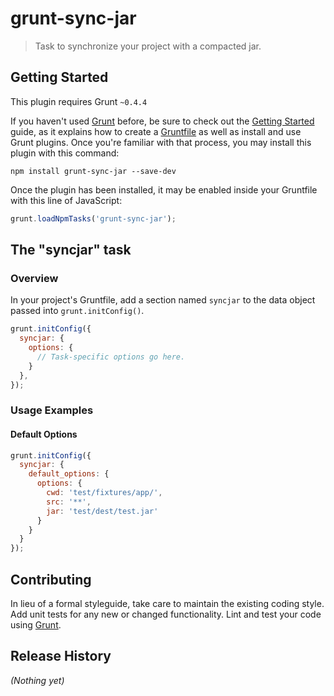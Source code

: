 # grunt-sync-jar

> Task to synchronize your project with a compacted jar.

## Getting Started
This plugin requires Grunt `~0.4.4`

If you haven't used [Grunt](http://gruntjs.com/) before, be sure to check out the [Getting Started](http://gruntjs.com/getting-started) guide, as it explains how to create a [Gruntfile](http://gruntjs.com/sample-gruntfile) as well as install and use Grunt plugins. Once you're familiar with that process, you may install this plugin with this command:

```shell
npm install grunt-sync-jar --save-dev
```

Once the plugin has been installed, it may be enabled inside your Gruntfile with this line of JavaScript:

```js
grunt.loadNpmTasks('grunt-sync-jar');
```

## The "syncjar" task

### Overview
In your project's Gruntfile, add a section named `syncjar` to the data object passed into `grunt.initConfig()`.

```js
grunt.initConfig({
  syncjar: {
    options: {
      // Task-specific options go here.
    }
  },
});
```

### Usage Examples

#### Default Options

```js
grunt.initConfig({
  syncjar: {
    default_options: {
      options: {
        cwd: 'test/fixtures/app/',
        src: '**',
        jar: 'test/dest/test.jar'
      }
    }
  }
});
```

## Contributing
In lieu of a formal styleguide, take care to maintain the existing coding style. Add unit tests for any new or changed functionality. Lint and test your code using [Grunt](http://gruntjs.com/).

## Release History
_(Nothing yet)_
